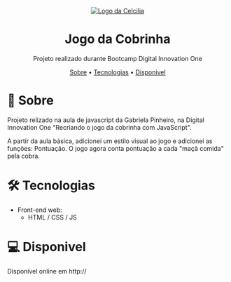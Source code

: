 <p align="center">
  <a href="https://i.imgur.com/oQ8wguN.png">
    <img src="https://i.imgur.com/oQ8wguN.png" alt="Logo da Celcilia" />
  </a>
</p>

<h1 align="center">Jogo da Cobrinha</h1>
<p align="center">Projeto realizado durante Bootcamp Digital Innovation One</p>

<p align="center">
 <a href="#-sobre">Sobre</a> •
 <a href="#-tecnologias">Tecnologias</a> • 
 <a href="#-disponivel">Disponivel</a>
</p>

# 📖 Sobre
<p>Projeto relizado na aula de javascript da Gabriela Pinheiro, na Digital Innovation One "Recriando o jogo da cobrinha com JavaScript".

A partir da aula básica, adicionei um estilo visual ao jogo e adicionei as funções: Pontuação. O jogo agora conta pontuação a cada "maçã comida" pela cobra.
</p>
<h1>🛠 Tecnologias</h1>

- Front-end web:
  - HTML / CSS / JS 

<h1>💻 Disponivel</h1>
<p>Disponível online em http://</p>
